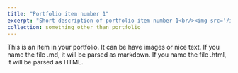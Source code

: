 ```yaml
---
title: "Portfolio item number 1"
excerpt: "Short description of portfolio item number 1<br/><img src='/images/500x300.png'>"
collection: something other than portfolio
---
```


This is an item in your portfolio. It can be have images or nice text. If you name the file .md, it will be parsed as markdown. If you name the file .html, it will be parsed as HTML. 
